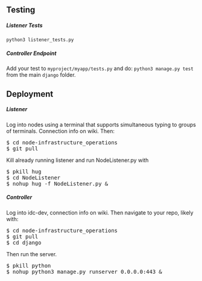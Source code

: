 ## Testing
##### Listener Tests
````python3 listener_tests.py````

##### Controller Endpoint
Add your test to ````myproject/myapp/tests.py```` and do:
````python3 manage.py test```` from the main ````django```` folder.
<br>

## Deployment
##### Listener
Log into nodes using a terminal that supports simultaneous typing to groups of terminals. Connection info on wiki. Then:
<pre>
$ cd node-infrastructure_operations
$ git pull
</pre>

Kill already running listener and run NodeListener.py with 
<pre>
$ pkill hug
$ cd NodeListener
$ nohup hug -f NodeListener.py &
</pre>

##### Controller
Log into idc-dev, connection info on wiki. Then navigate to your repo, likely with:
<pre>
$ cd node-infrastructure_operations
$ git pull
$ cd django
</pre>
Then run the server.
<pre>
$ pkill python
$ nohup python3 manage.py runserver 0.0.0.0:443 &
</pre>

